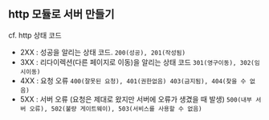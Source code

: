 ## http 모듈로 서버 만들기

cf. http 상태 코드

- 2XX : 성공을 알리는 상태 코드. `200(성공), 201(작성됨)`
- 3XX : 리다이렉션(다른 페이지로 이동)을 알리는 상태 코드 `301(영구이동), 302(임시이동)`
- 4XX : 요청 오류 `400(잘못된 요청), 401(권한없음) 403(금지됨), 404(찾을 수 없음)`
- 5XX : 서버 오류 (요청은 제대로 왔지만 서버에 오류가 생겼을 때 발생) `500(내부 서버 오류), 502(불량 게이트웨이), 503(서비스를 사용할 수 없음)`

